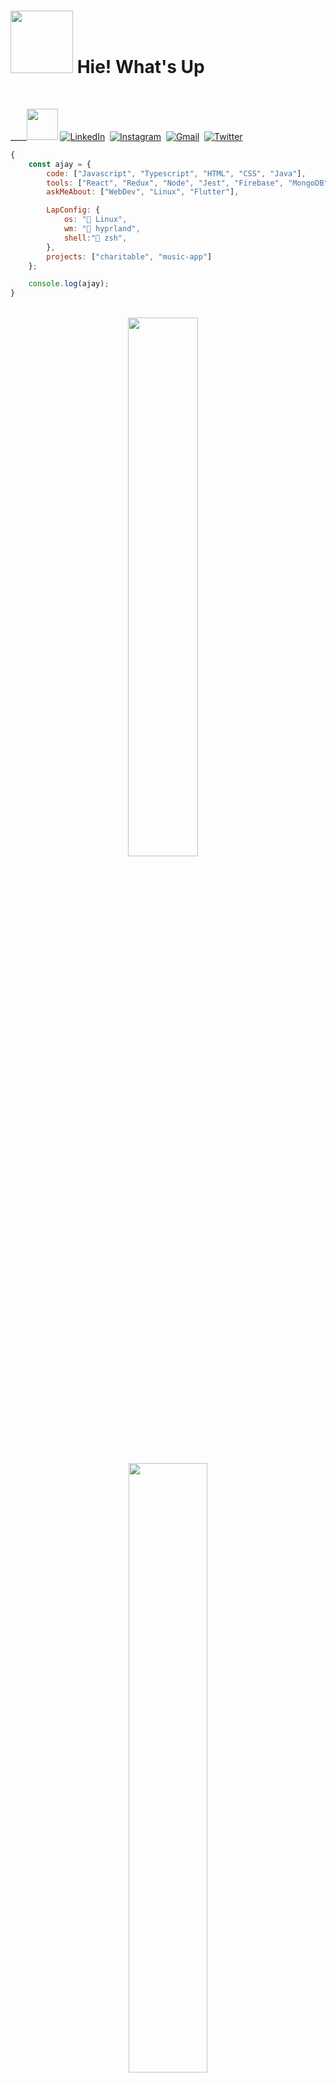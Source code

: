 

# <img src="https://media.giphy.com/media/5nn6EiITHwpoPPpBVx/giphy.gif" width ="100px" > Hie! What's Up
  </br>


  
  ____<img src="https://media.giphy.com/media/s8sxoCrMsQP9C/giphy.gif" width = "50px">
  [![LinkedIn](https://img.shields.io/badge/linkedin-%230077B5.svg?style=for-the-badge&logo=linkedin&logoColor=white)](https://linkedin.com/in/Ajayvirmoti)&nbsp;
  [![Instagram](https://img.shields.io/badge/Instagram-%23E4405F.svg?style=for-the-badge&logo=Instagram&logoColor=white)](https://instagram.com/ajayvirmoti)&nbsp; 
  [![Gmail](https://img.shields.io/badge/Gmail-D14836?style=for-the-badge&logo=gmail&logoColor=white)](mailto:ajay.singh1_cs20@gla.ac.in)&nbsp;
  [![Twitter](https://img.shields.io/badge/Twitter-%231DA1F2.svg?style=for-the-badge&logo=Twitter&logoColor=white)](https://twitter.com/ajayvirmoti)&nbsp;
  


```javascript
{
    const ajay = {
        code: ["Javascript", "Typescript", "HTML", "CSS", "Java"],
        tools: ["React", "Redux", "Node", "Jest", "Firebase", "MongoDB"],
        askMeAbout: ["WebDev", "Linux", "Flutter"],

        LapConfig: {
            os: " Linux",
            wm: " hyprland",
            shell:" zsh",
        },
        projects: ["charitable", "music-app"]
    };

    console.log(ajay);
}

```




<br>

<div align="center">
    <img src="https://github-readme-stats.vercel.app/api?username=ajayvirmoti&theme=blue-green&show_icons=true" width = "47%" />
    &nbsp&nbsp&nbsp
    <img src="http://github-readme-streak-stats.herokuapp.com?user=ajayvirmoti&theme=dark&background=000000" width = "50%"/>  
</div>
<!-- <img src="https://visitor-badge.laobi.icu/badge?page_id=ajayvirmoti" width = "50%"/>   -->
